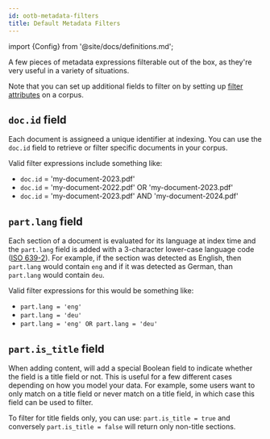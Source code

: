```yaml
---
id: ootb-metadata-filters
title: Default Metadata Filters
---
```


import {Config} from '@site/docs/definitions.md';

A few pieces of metadata expressions filterable out of the box, as they're very
useful in a variety of situations.

Note that you can set up additional fields to filter on by setting up
[filter attributes](/docs/1.0/api-reference/admin-apis/create-corpus#filter-attribute) on a
corpus.


## `doc.id` field
Each document is assigneed a unique identifier at indexing. You can use the 
`doc.id` field to retrieve or filter specific documents in your corpus.

Valid filter expressions include something like:

* `doc.id` = 'my-document-2023.pdf'
* `doc.id` = 'my-document-2022.pdf' OR 'my-document-2023.pdf'
* `doc.id` = 'my-document-2023.pdf' AND 'my-document-2024.pdf'


## `part.lang` field
Each section of a document is evaluated for its language at index time and the
`part.lang` field is added with a 3-character lower-case language code
([ISO 639-2](https://en.wikipedia.org/wiki/List_of_ISO_639-2_codes)).  For
example, if the section was detected as English, then `part.lang` would contain
`eng` and if it was detected as German, than `part.lang` would contain `deu`.

Valid filter expressions for this would be something like:
* `part.lang = 'eng'`
* `part.lang = 'deu'`
* `part.lang = 'eng' OR part.lang = 'deu'`

## `part.is_title` field
When adding content, <Config v="names.product"/> will add a special Boolean
field to indicate whether the field is a title field or not. This is useful
for a few different cases depending on how you model your data. For example,
some users want to only match on a title field or never match on a title field,
in which case this field can be used to filter.

To filter for title fields only, you can use: `part.is_title = true` and
conversely `part.is_title = false` will return only non-title sections.

